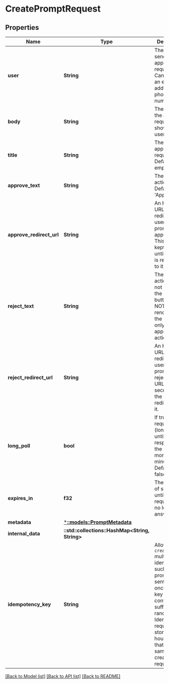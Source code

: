 # CreatePromptRequest

## Properties
Name | Type | Description | Notes
------------ | ------------- | ------------- | -------------
**user** | **String** | The user to send the approval request to. Can be either an email address or a phone number. | 
**body** | **String** | The body of the approval request to show the user. | 
**title** | **String** | The title of an approval request. Defaults to an empty string. | [optional] 
**approve_text** | **String** | The approve action text. Defaults to 'Approve'. | [optional] 
**approve_redirect_url** | **String** | An HTTPS URL to redirect the user to if the prompt is approved. This URL is kept secret until the user is redirected to it. | [optional] 
**reject_text** | **String** | The reject action text. If not specified the reject button will NOT be rendered, and the user will only see an approve action button. | [optional] 
**reject_redirect_url** | **String** | An HTTPS URL to redirect the user to if the prompt is rejected. This URL is kept secret until the user is redirected to it. | [optional] 
**long_poll** | **bool** | If true, the request waits (long-polls) until the user responds to the prompt or more than 10 minutes pass. Defaults to false. | [optional] 
**expires_in** | **f32** | The number of seconds until this request can no longer be answered. | [optional] 
**metadata** | [***::models::PromptMetadata**](PromptMetadata.md) |  | [optional] 
**internal_data** | **::std::collections::HashMap<String, String>** |  | [optional] 
**idempotency_key** | **String** | Allows calling `create_prompt` multiple times idempotently, such that a prompt is sent at-most once. This key should contain sufficient randomness. Idempotent requests are stored for 24 hours. After that time, the same key will create a new request. | [optional] 

[[Back to Model list]](../README.md#documentation-for-models) [[Back to API list]](../README.md#documentation-for-api-endpoints) [[Back to README]](../README.md)


